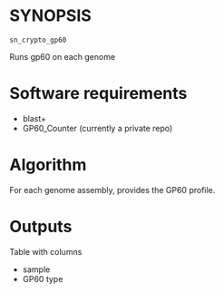 # SYNOPSIS

`sn_crypto_gp60`

Runs gp60 on each genome

# Software requirements

* blast+
* GP60_Counter (currently a private repo)

# Algorithm

For each genome assembly, provides the GP60
profile.

# Outputs

Table with columns

* sample
* GP60 type
